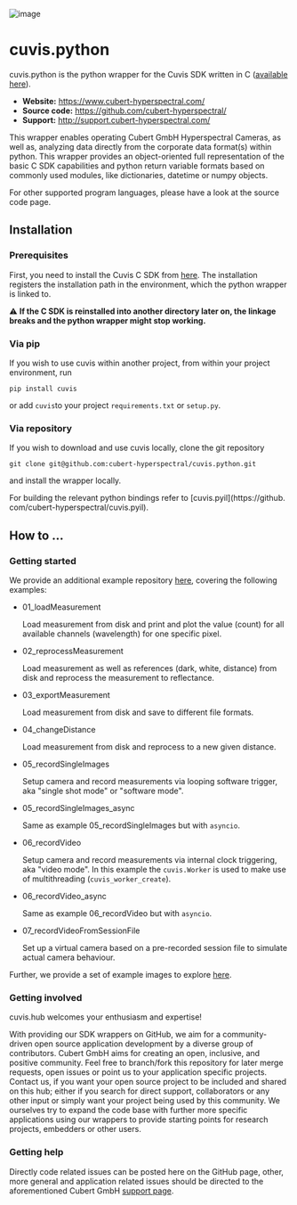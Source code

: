 ![image](https://camo.githubusercontent.com/9fc396a08b84779ea0f78a4085e96bee6035fca702cd382f38cb661fa1ff1d0c/68747470733a2f2f7777772e7370656374726f6578706f2e636f6d2f77702d636f6e74656e742f75706c6f6164732f323031382f30372f637562657274323031382e706e67)


# cuvis.python

cuvis.python is the python wrapper for the Cuvis SDK written in C ([available here](https://github.com/cubert-hyperspectral/cuvis.sdk)).

- **Website:** https://www.cubert-hyperspectral.com/
- **Source code:** https://github.com/cubert-hyperspectral/
- **Support:** http://support.cubert-hyperspectral.com/

This wrapper enables operating Cubert GmbH Hyperspectral Cameras, as well as, 
analyzing data directly from the corporate data format(s) within python.
This wrapper provides an object-oriented full representation of the basic C SDK 
capabilities and python return variable formats based on commonly used modules, 
like dictionaries, datetime or numpy objects.

For other supported program languages, please have a look at the 
source code page.

## Installation

### Prerequisites

First, you need to install the Cuvis C SDK from [here](https://cloud.cubert-gmbh.de/index.php/s/kKVtx0x2fmYqVgx).
The installation registers the installation path in the environment, which 
the python wrapper is linked to.

:warning: **If the C SDK is reinstalled into another directory later on, the 
linkage breaks and the python wrapper might stop working.**


### Via pip

If you wish to use cuvis within another project, from within your 
project environment, run 

```
pip install cuvis
```

or add `cuvis`to your project `requirements.txt` or `setup.py`.

### Via repository

If you wish to download and use cuvis locally, clone the git repository

  ```shell
  git clone git@github.com:cubert-hyperspectral/cuvis.python.git
  ```

and install the wrapper locally. 

For building the relevant python bindings refer to [cuvis.pyil](https://github.
com/cubert-hyperspectral/cuvis.pyil).

## How to ...

### Getting started

We provide an additional example repository [here](https://github.com/cubert-hyperspectral/cuvis.python.examples),
covering the following examples:

- 01_loadMeasurement

   Load measurement from disk and print and plot the value (count) for all 
available channels (wavelength) for one specific pixel.


- 02_reprocessMeasurement

   Load measurement as well as references (dark, white, distance) from disk 
and reprocess the measurement to reflectance.


- 03_exportMeasurement

   Load measurement from disk and save to different file formats.


- 04_changeDistance

   Load measurement from disk and reprocess to a new given distance.


- 05_recordSingleImages

   Setup camera and record measurements via looping software trigger, aka 
"single shot mode" or "software mode".


- 05_recordSingleImages_async

   Same as example 05_recordSingleImages but with `asyncio`.


- 06_recordVideo

   Setup camera and record measurements via internal clock triggering, aka 
"video mode". In this example the `cuvis.Worker` is used to make use of 
multithreading (`cuvis_worker_create`).


- 06_recordVideo_async

   Same as example 06_recordVideo but with `asyncio`.


- 07_recordVideoFromSessionFile

   Set up a virtual camera based on a pre-recorded session file to simulate 
actual camera behaviour.


Further, we provide a set of example images to explore [here](https://cloud.cubert-gmbh.de/index.php/s/3oECVGWpC1NpNqC).

### Getting involved

cuvis.hub welcomes your enthusiasm and expertise!

With providing our SDK wrappers on GitHub, we aim for a community-driven open 
source application development by a diverse group of contributors.
Cubert GmbH aims for creating an open, inclusive, and positive community.
Feel free to branch/fork this repository for later merge requests, open 
issues or point us to your application specific projects.
Contact us, if you want your open source project to be included and shared 
on this hub; either if you search for direct support, collaborators or any 
other input or simply want your project being used by this community.
We ourselves try to expand the code base with further more specific 
applications using our wrappers to provide starting points for research 
projects, embedders or other users.

### Getting help

Directly code related issues can be posted here on the GitHub page, other, more 
general and application related issues should be directed to the 
aforementioned Cubert GmbH [support page](http://support.cubert-hyperspectral.com/).

